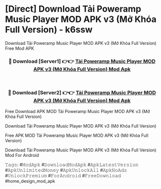 # [Direct] Download Tải Poweramp Music Player MOD APK v3 (Mở Khóa Full Version) - k6ssw
Download Tải Poweramp Music Player MOD APK v3 (Mở Khóa Full Version) Free Mod APK

<div align="center">
<h3>🔴 Download [Server1] 👉👉 <a href="https://apk-comot.site?title=Tải_Poweramp_Music_Player_MOD_APK_v3_(Mở_Khóa_Full_Version)">Tải Poweramp Music Player MOD APK v3 (Mở Khóa Full Version) Mod Apk</a></h3><br>

<h3>🔴 Download [Server2] 👉👉 <a href="https://apk-comot.site?title=Tải_Poweramp_Music_Player_MOD_APK_v3_(Mở_Khóa_Full_Version)">Tải Poweramp Music Player MOD APK v3 (Mở Khóa Full Version) Mod Apk</a></h3>
</div>


Free Download APK MOD Tải Poweramp Music Player MOD APK v3 (Mở Khóa Full Version)

Download Tải Poweramp Music Player MOD APK v3 (Mở Khóa Full Version) 

Free APK MOD Tải Poweramp Music Player MOD APK v3 (Mở Khóa Full Version) 

Download Tải Poweramp Music Player MOD APK v3 (Mở Khóa Full Version) Mod For Android

𝚃𝚊𝚐𝚜: #𝙼𝚘𝚍𝙰𝚙𝚔 #𝙳𝚘𝚠𝚗𝚕𝚘𝚊𝚍𝙼𝚘𝚍𝙰𝚙𝚔 #𝙰𝚙𝚔𝙻𝚊𝚝𝚎𝚜𝚝𝚅𝚎𝚛𝚜𝚒𝚘𝚗 #𝙰𝚙𝚔𝚄𝚗𝚕𝚒𝚖𝚒𝚝𝚎𝚍𝙼𝚘𝚗𝚎𝚢 #𝙰𝚙𝚔𝚄𝚗𝚕𝚘𝚌𝚔𝙰𝚕𝚕 #𝙰𝚙𝚔𝙽𝚘𝙰𝚍𝚜 #𝚄𝚗𝚕𝚘𝚌𝚔𝙿𝚛𝚎𝚖𝚒𝚞𝚖 #𝙵𝚘𝚛𝙰𝚗𝚍𝚛𝚘𝚒𝚍 #𝙵𝚛𝚎𝚎𝙳𝚘𝚠𝚗𝚕𝚘𝚊𝚍 #home_design_mod_apk